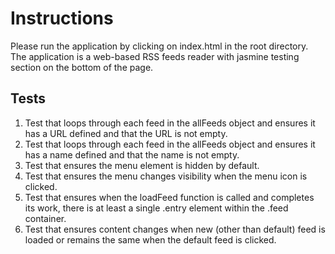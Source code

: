# Instructions

Please run the application by clicking on index.html in the root directory. The application is a web-based RSS feeds reader with jasmine testing section on the bottom of the page. 

## Tests

1. Test that loops through each feed in the allFeeds object and ensures it has a URL defined and that the URL is not empty.
2. Test that loops through each feed in the allFeeds object and ensures it has a name defined and that the name is not empty.
3. Test that ensures the menu element is hidden by default.
4. Test that ensures the menu changes visibility when the menu icon is clicked.
5. Test that ensures when the loadFeed function is called and completes its work, there is at least a single .entry element within the .feed container.
6. Test that ensures content changes when new (other than default) feed is loaded or remains the same when the default feed is clicked.